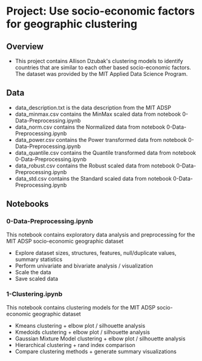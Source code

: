 # Project: Use socio-economic factors for geographic clustering

## Overview

- This project contains Allison Dzubak's clustering models to identify countries that are similar to each other based socio-economic factors. The dataset was provided by the MIT Applied Data Science Program.

## Data
- data_description.txt is the data description from the MIT ADSP
- data_minmax.csv contains the MinMax scaled data from notebook 0-Data-Preprocessing.ipynb
- data_norm.csv contains the Normalized data from notebook 0-Data-Preprocessing.ipynb
- data_power.csv contains the Power transformed data from notebook 0-Data-Preprocessing.ipynb
- data_quantile.csv contains the Quantile transformed data from notebook 0-Data-Preprocessing.ipynb
- data_robust.csv contains the Robust scaled data from notebook 0-Data-Preprocessing.ipynb
- data_std.csv contains the Standard scaled data from notebook 0-Data-Preprocessing.ipynb

## Notebooks

### 0-Data-Preprocessing.ipynb 
This notebook contains exploratory data analysis and preprocessing for the MIT ADSP socio-economic geographic dataset

- Explore dataset sizes, structures, features, null/duplicate values, summary statistics
- Perform univariate and bivariate analysis / visualization
- Scale the data
- Save scaled data

### 1-Clustering.ipynb
This notebook contains clustering models for the MIT ADSP socio-economic geographic dataset

- Kmeans clustering + elbow plot / silhouette analysis
- Kmedoids clustering + elbow plot / silhouette analysis
- Gaussian Mixture Model clustering + elbow plot / silhouette analysis
- Hierarchical clustering + rand index comparison 
- Compare clustering methods + generate summary visualizations

